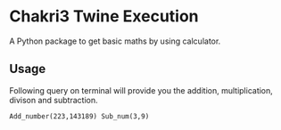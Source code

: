 # Chakri3 Twine Execution

A Python package to get basic maths by using calculator.

## Usage

Following query on terminal will provide you the addition, multiplication, divison and subtraction.

```
Add_number(223,143189) Sub_num(3,9) 
```